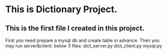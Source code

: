 # This is Dictionary Project.
## This is the first file I created in this project.
First you need prepare a mysql db and create table in advance.
Then you may run server&client.
below 3 files:
dict_server.py
dict_client.py
mysql.py